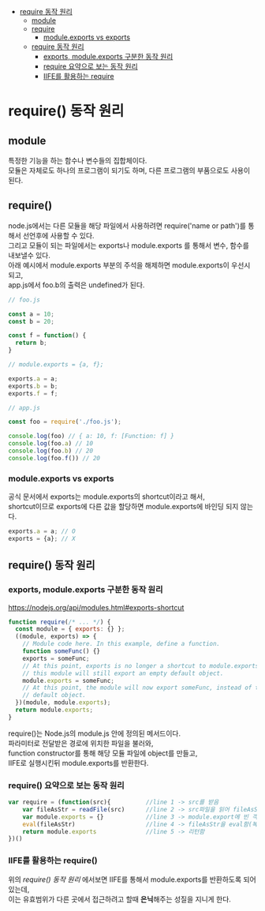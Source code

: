 <!-- TOC -->

- [require 동작 원리](#require-%EB%8F%99%EC%9E%91-%EC%9B%90%EB%A6%AC)
  - [module](#module)
  - [require](#require)
    - [module.exports vs exports](#moduleexports-vs-exports)
  - [require 동작 원리](#require-%EB%8F%99%EC%9E%91-%EC%9B%90%EB%A6%AC)
    - [exports, module.exports 구분한 동작 원리](#exports-moduleexports-%EA%B5%AC%EB%B6%84%ED%95%9C-%EB%8F%99%EC%9E%91-%EC%9B%90%EB%A6%AC)
    - [require 요약으로 보는 동작 원리](#require-%EC%9A%94%EC%95%BD%EC%9C%BC%EB%A1%9C-%EB%B3%B4%EB%8A%94-%EB%8F%99%EC%9E%91-%EC%9B%90%EB%A6%AC)
    - [IIFE를 활용하는 require](#iife%EB%A5%BC-%ED%99%9C%EC%9A%A9%ED%95%98%EB%8A%94-require)

<!-- /TOC -->

# require() 동작 원리
## module
특정한 기능을 하는 함수나 변수들의 집합체이다.  
모듈은 자체로도 하나의 프로그램이 되기도 하며, 다른 프로그램의 부품으로도 사용이 된다.

## require()
node.js에서는 다른 모듈을 해당 파일에서 사용하려면 require('name or path')를 통해서 선언후에 사용할 수 있다.  
그리고 모듈이 되는 파일에서는 exports나 module.exports 를 통해서 변수, 함수를 내보낼수 있다.  
아래 예시에서 module.exports 부분의 주석을 해제하면 module.exports이 우선시 되고,  
app.js에서 foo.b의 출력은 undefined가 된다.  
``` javascript
// foo.js

const a = 10;
const b = 20;

const f = function() {
  return b;
}

// module.exports = {a, f};

exports.a = a;
exports.b = b;
exports.f = f;
```

``` javascript
// app.js

const foo = require('./foo.js');

console.log(foo) // { a: 10, f: [Function: f] }
console.log(foo.a) // 10
console.log(foo.b) // 20
console.log(foo.f()) // 20
```

### module.exports vs exports
공식 문서에서 exports는 module.exports의 shortcut이라고 해서,  
shortcut이므로 exports에 다른 값을 할당하면 module.exports에 바인딩 되지 않는다.
``` javascript
exports.a = a; // O
exports = {a}; // X
```

## require() 동작 원리
### exports, module.exports 구분한 동작 원리
https://nodejs.org/api/modules.html#exports-shortcut
``` javascript
function require(/* ... */) {
  const module = { exports: {} };
  ((module, exports) => {
    // Module code here. In this example, define a function.
    function someFunc() {}
    exports = someFunc;
    // At this point, exports is no longer a shortcut to module.exports, and
    // this module will still export an empty default object.
    module.exports = someFunc;
    // At this point, the module will now export someFunc, instead of the
    // default object.
  })(module, module.exports);
  return module.exports;
}
```
require()는 Node.js의 module.js 안에 정의된 메서드이다.  
파라미터로 전달받은 경로에 위치한 파일을 불러와,  
function constructor를 통해 해당 모듈 파일에 object를 만들고,  
IIFE로 실행시킨뒤 module.exports를 반환한다. 

### require() 요약으로 보는 동작 원리
``` javascript
var require = (function(src){          //line 1 -> src를 받음
    var fileAsStr = readFile(src)      //line 2 -> src파일을 읽어 fileAsStr에 할당
    var module.exports = {}            //line 3 -> module.export에 빈 객체 할당
    eval(fileAsStr)                    //line 4 -> fileAsStr을 eval함(복사)
    return module.exports              //line 5 -> 리턴함
})()
```

### IIFE를 활용하는 require()
위의 *require() 동작 원리* 에서보면 IIFE를 통해서 module.exports를 반환하도록 되어있는데,  
이는 유효범위가 다른 곳에서 접근하려고 할때 **은닉**해주는 성질을 지니게 한다.